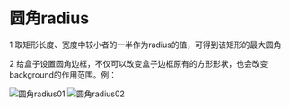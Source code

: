 # 圆角radius

1 取矩形长度、宽度中较小者的一半作为radius的值，可得到该矩形的最大圆角

2 给盒子设置圆角边框，不仅可以改变盒子边框原有的方形形状，也会改变background的作用范围。例：

![圆角radius01](https://blog-1320825986.cos.ap-nanjing.myqcloud.com/20230726/yuanjiaoradius01.png "圆角radius01")
![圆角radius02](https://blog-1320825986.cos.ap-nanjing.myqcloud.com/20230726/yuanjiaoradius02.png "圆角radius02")